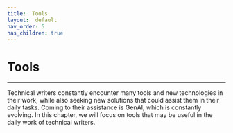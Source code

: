 ```yaml
---
title:  Tools
layout:  default
nav_order: 5
has_children: true
---
```


# **Tools** #
***

Technical writers constantly encounter many tools and new technologies in their work, while also seeking new solutions that could assist them in their daily tasks. Coming to their assistance is GenAI, which is constantly evolving. In this chapter, we will focus on tools that may be useful in the daily work of technical writers.